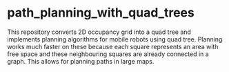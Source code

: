 # path_planning_with_quad_trees
This repository converts 2D occupancy grid into a quad tree and implements planning algorithms for mobile robots using quad tree. Planning works much faster on these because each square represents an area with free space and these neighbouring squares are already connected in a graph. This allows for planning paths in large maps.
